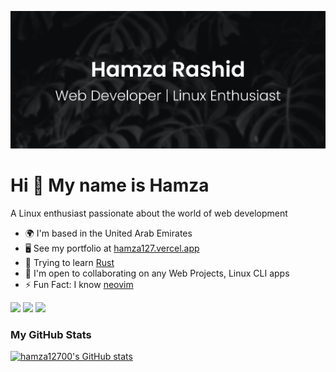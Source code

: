 ![intro pic](./intro.png)

# Hi 👋 My name is Hamza

A Linux enthusiast passionate about the world of web development

- 🌍 I'm based in the United Arab Emirates
- 🖥️ See my portfolio at [hamza127.vercel.app](https://hamza127.vercel.app/)
- 🧠 Trying to learn [Rust](https://www.rust-lang.org/)
- 🤝 I'm open to collaborating on any Web Projects, Linux CLI apps
- ⚡ Fun Fact: I know [neovim](https://github.com/neovim/neovim)

<a href="https://www.github.com/hamza12700" target="_blank" rel="noreferrer"><img
src="https://img.shields.io/github/followers/hamza12700?logo=github&color=0891b2&labelColor=1c1917" /></a> <a href="https://www.x.com/Hamza_Rash1d" target="_blank" rel="noreferrer"><img src="https://img.shields.io/twitter/follow/Hamza_Rash1d" /></a> <a href="https://discord.com/users/hamza12700"><img
src="https://img.shields.io/badge/%40hamza12700-discord?logo=discord&labelColor=white&color=white" /></a>

### My GitHub Stats

<a href="http://www.github.com/hamza12700"><img src="https://github-readme-stats.vercel.app/api?username=hamza12700&show_icons=true&bg_color=24273a&text_color=cad3f5&icon_color=c6a0f6&title_color=8bd5ca" alt="hamza12700's GitHub stats" /></a>
